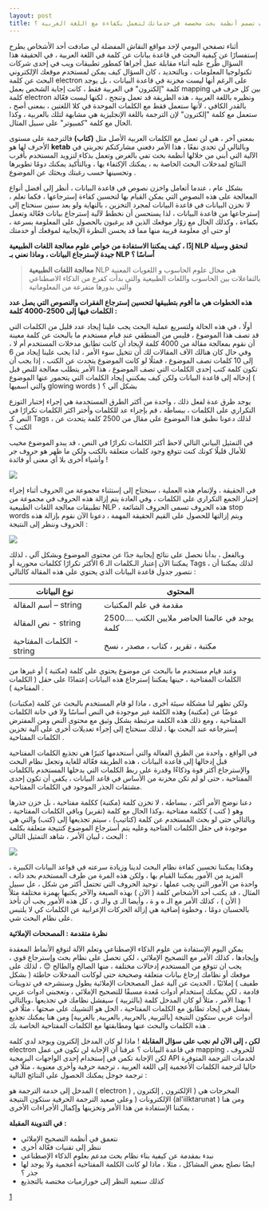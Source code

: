 ```yaml
---
layout: post
title: كيف تصمم أنظمة بحث مخصصة في خدماتك لتعمل بكفاءة مع اللغة العربية ؟
---
```



أثناء تصفحي اليومي لإحد مواقع النقاش المفضلة لي صادفت أحد الأشخاص يطرح إستفسارًا عن كيفية البحث في قاعدة بيانات عن كلمة في اللغة العربية ، في الحقيقة هذا السؤال طُرح عليه أثناء مقابلة عمل أجراها كمطور تطبيقات ويب في إحدى شركات تكنولوجيا المعلومات ، وبالتحديد ،  كان السؤال كيف يمكن لمستخدم موقعك الإلكتروني البحث  عن كلمة electron على الرغم أنها ليست مخزنة في قاعدة البيانات ، بل يوجد كلمة "إلكترون" في العربية فقط ، كانت إجابة الشخص بعمل mapping بين كل حرف في كلمة electron ونظيره باللغة العربية ، هذه الطريقة قد تعمل وتنجح ، لكنها ليست فعّالة بالقدر الكافي ، لأنها ستعمل فقط مع الكلمات الموحدة في كلا اللغتين ، بمعنى أصح ، ستعمل مع كلمة "إلكترون" لإن الترجمة باللغة الإنجليزية هي مشابهة لتلك بالعربية  ، وكذا الحال مع كلمة "كمبيوتر" على سبيل المثال.


بمعنى آخر ، هي لن تعمل مع الكلمات العربية الأصل  مثل **(كتاب)** فالترجمة على مستوى الأحرف لها هو **ketab** وبالتالي لن تجدي نفعًا ، هذا الأمر دفعني مشاركتكم تجربتي في الآلية التي أبني من خلالها أنظمة بحث تفي بالغرض وتعمل بذكاء لتزويد المستخدم بأقرب النتائج لمدخلات البحث الخاصة به ، يمكنك الإكتفاء بها ، وبالتأكيد يمكنك دومًا تطويرها وتحسينها حسب رغبتك وبحثك عن الموضوع .


بشكل عام ، عندما أتعامل واخزن نصوص في قاعدة البيانات ، أنظر إلى أفضل أنواع المعالجة على هذه النصوص التي يمكن القيام بها لتحسين كفاءة إسترجاعها ، فكما تعلم ، لا نخزن البيانات في قاعدة البيانات لمجرد التخزين ، بالنهاية ولو بعد سنين سنحتاج إلى إسترجاعها من قاعدة البيانات ، لذا يستحسن أن نخطط لآلية إسترجاع بيانات فعّالة وتعمل بكفاءة  ، وكذلك الحال مع زوّار موقعك الذين قد يرغبون بالحصول على المعلومة بسرعة ، أو حتى أي معلومة قريبة منها  مما قد يحسن النظرة الإيجابية لموقعك أو خدمتك

**إذًا ، كيف يمكننا الاستفادة من خواص علوم معالجة اللغات الطبيعية NLP لنحقق وسيلة جيدة لإسترجاع البيانات ، وماذا نعني بـ NLP أساسًا ؟**

> **معالجة اللغات الطبيعية**  NLP  هي مجال علوم الحاسوب  و اللغويات  المعنية بالتفاعلات بين الحاسوب واللغات الطبيعية والتي بدأت كفرع من
> الذكاء الاصطناعي  والتي بدورها متفرعة من المعلوماتية



**هذه الخطوات هي ما أقوم بتطبيقها لتحسين إسترجاع الفقرات والنصوص  التي يصل عدد الكلمات فيها إلى 2500-4000 كلمة :**


أولًا ، في هذه الحالة ولتسريع عملية البحث يجب علينا إيجاد عدد قليل من الكلمات التي قد تصف هذا الموضوع ، فليس من المنطقي عند قيام مستخدم ما بالبحث عن كلمة معينة أن نقوم بمعالجة مقالة من 4000 كلمة لإيجاد أن كانت تطابق مدخلات المستخدم أم  لا ، وفي حال كان هنالك الآف المقالات لك أن تتخيل سوء الأمر  ،  لذا يجب علينا إيجاد من 6 إلى 10 كلمات تصف الموضوع ،  فمثلًا لو كانت الموضوع يتحدث عن الكتب ، إذا يجب أن تكون كلمة كتب إحدى الكلمات التي تصف الموضوع ،  هذا الأمر يتطلب معالجة للنص قبل إدخاله إلى قاعدة البيانات ولكن كيف يمكنني إيجاد الكلمات التي يتحمور عنها الموضوع ( والتي أسميها glowing words )  بشكل آلي ؟


يوجد طرق عدة لفعل ذلك ،  واحدة من أكثر الطرق المستخدمة هي إجراء إختبار التوزع التكراري على الكلمات ، ببساطة ، قم بإجراء عد للكلمات وأختر اكثر الكلمات تكرارًا في النص كـ Tags ، لذلك دعونا نطبق هذا الموضوع على مقال من 2500 كلمة يتحدث عن الكتب ؟


في التمثيل البياني التالي لاحظ أكثر الكلمات تكرارًا في النص  ، قد يبدو الموضوع مخيب للأمال قليلًا كونك كنت تتوقع وجود كلمات متعلقة بالكتب ولكن ما ظهر هو حروف جر وأشياء أخرى بلا أي معنى أو فائدة !

![](https://i.suar.me/eeqx9/l)


في الحقيقة ، ولإتمام هذه العملية ، سنحتاج إلى إستثناء مجموعة من الحروف أثناء إجراء إختبار الجمع التكراري على الكلمات ، وفي العادة  يتم إزالة هذه الحروف في مجموعة من تطبيقات معالجة اللغات الطبيعية NLP  ، هذه الحروف تسمى الحروف الشائعة stop words    ويتم إزالتها للحصول على القيم الحقيقة المهمة ، دعونا الآن نقوم بإزالة هذه الحروف وننظر إلى النتيجة :


![](https://i.suar.me/6aMZa/l)


وبالفعل ، بدأنا نحصل على نتائج إيجابية جدًا عن محتوى الموضوع وبشكل آلي ، لذلك يمكننا الآن إعتبار الـكلمات الـ 6  الأكثر تكرارًا ككلمات محورية أو Tags ، لذلك يمكننا أن نتصور جدول قاعدة البيانات الذي يحتوي على هذه المقالة كالتالي :




| نوع البيانات  | المحتوى |
| ------------- | ------------- |
| أسم المقالة – string | مقدمة في علم المكتبات  |
| نص المقالة - string  | يوجد في عالمنا الحاضر ملايين الكتب ....2500 كلمة  |
| الكلمات المفتاحية - string  | مكتبة ، تقرير ، كتاب ، مصدر ، نسخ  |


وعند قيام مستخدم ما بالبحث عن موضوع يحتوي على كلمة (مكتبة ) أو غيرها من الكلمات المفتاحية ، حينها يمكننا إسترجاع هذه البيانات إعتمادًا على حقل ( الكلمات المفتاحية ) .


ولكن تظهر لنا مشكلة سيئة أخرى ، ماذا لو قام المستخدم بالبحث عن كلمة (مكتبات) عوضًا عن (مكتبة) وهذه الكلمة غير موجودة في النص أساسًا ولا في خانة الكلمات المفتاحية ، ومع ذلك هذه الكلمة مرتبطة بشكل وثيق مع محتوى النص ومن المفترض إسترجاعه عند البحث بها ، لذلك سنحتاج إلى إجراء تعديلات أخرى على آلية تخزين الكلمات المفتاحية .


في الواقع ، واحدة من الطرق الفعالة والتي أستخدمها كثيرًا هي تجذيع الكلمات المفتاحية قبل إدخالها إلى قاعدة البيانات ، هذه الطريقة فعّالة للغاية وتجعل نظام البحث والإسترجاع أكثر قوة وذكاءًا وقدرة على ربط الكلمات التي يدخلها المستخدم بالكلمات المفتاحية ، حتى لو لم تكن مخزنة من الأساس في قاعد البيانات ، يكفي أن تكون إحدى مشتقات الجذر الموجود في الكلمات المفتاحية.

دعنا نوضح الأمر أكثر ، ببساطة ، لا تخزن كلمة (مكتبة) ككلمة مفتاحية ، بل خزن جذرها وهو ( كتب ) ككلمة مفتاحية ،وكذا الحال مع كلمة (تقرير) وباقي الكلمات المفتاحية ، وبالتالي حتى لو بحث المستخدم عن كلمة (كتاتيب) ، سيتم تجذيعها إلى (كتب) والتي هي موجودة في حقل الكلمات الفتاحية وعليه يتم أسترجاع الموضوع كنتيجة متعلقة بكلمة البحث ، لبيان الأمر ، شاهد التمثيل التالي :

![](https://i.suar.me/Y2jKV/l)


وهكذا يمكننا تحسين كفاءة نظام البحث لدينا وزيادة سرعته في قواعد البيانات الكبيرة ، المزيد من الأمور يمكننا القيام بها ، ولكن هذه المرة من طرف المستخدم بحد ذاته ، واحدة من الأمور التي يجب عملها ، توحيد الحروف التي تحتمل أكثر من شكل ، عل سبيل المثال ، قد يكتب أحد الأشخاص كلمة ( الآن ) بهذه الصيغة والآخر يكتبها بهمزة مختلفة مثلاً ( الأن ) ، كذلك الأمر مع الـ ه و ة ، وأيضا الـ ى والـ ي ، كل هذه الأمور يجب أن تأخذ بالحسبان دومًا ،  وخطوة إضافية هي إزالة الحركات الإعرابية عن الكلمات كي لا يلتبس على نظام البحث شي.



**نظرة متقدمة : المصححات  الإملائية**

يمكن اليوم الإستفادة من علوم الذكاء الإصطناعي وتعلم الآلة لتوقع الأنماط المعقدة وإيجادها ،  كذلك الأمر مع التصحيح الإملائي ، لكي تحصل على نظام بحث وإسترجاع قوي ، يجب ان تتوقع من المستخدم إدخالات مختلفة ، منها الصالح والطالح 😊 ، لذلك على موقعك أو نظامك إرجاع بيانات متعلقة وصحيحة حتى لوكانت المدخلات خاطئة ( بشكل طفيف ) إملائيًا ، الحديث عن آلية عمل المصححات الإملائية يطول وسنشرحه في تدوينات قادمة ، لكن يمكنك إستخدام أدوات مُعدة مسبقًا للتصحيح الإملائي  ، وتعجبني ادوات عربي 1 بهذا الأمر ، مثلاً لو كان المدخل كلمة (بالثربية ) سيفشل نظامك في تجذيعها ،وبالتالي يفشل في إيجاد تطابق مع الكلمات المفتاحية ، الحل هو التشييك على صحتها ، مثلًا في أدوات عربي ستكون النتيجة [بالتربية, بالحربية, بالعربية, بالغربية] ومن هنا يمكنك تجذيع هذه الكلمات والبحث عنها ومطابقتها مع الكلمات المفتاحية الخاصة بك .





**لكن ، إلى الآن لم نجب على سؤال المقابلة** ! ماذا لو كان المدخل إلكترون ويوجد لدي كلمة electron في قاعدة البيانات ؟ عرفنا أن الإجابة لن تكون في عمل mapping للحروف ، لكن الإجابة تكمن في إستخدام إحدى الواجهات البرمجية API لخدمات الترجمة المتوفرة حاليا لترجمة الكلمات الأعجمية إلى اللغة العربية ، ترجمة حرفية وأخرى معنوية ، مثلًا في ترجمة جوجل يمكنك الحصول على النتائج التالية :


المدخل إلى خدمة الترجمة  هو ( electron ) المخرجات هي  ( الإلكترون ,  إلكترون , الإلكترونات (
وعلى صعيد الترجمة الحرفية ستكون النتيجة (al'iilktarunat )
ومن هنا يمكننا الإستفادة من هذا الأمر وتخزينها وإكمال الأجراءات الأخرى ، 



**في التدوينة المقبلة :**

 - نتعمق في أنظمة التصحيح الإملائي
 - ننظر إلى تقنيات فعّالة أخرى
 - نبدء بمقدمة عن كيفية بناء نظام بحث مدعم بعلوم الذكاء الإصطناعي
 - ايضًا نصلح بعض المشاكل ، مثلا ، ماذا لو كانت الكلمة المفتاحية أعجمية ولا يوجد لها جذر ؟
 - كذلك سنعيد النظر إلى خورازميات مختصة بالتجذيع

[1](https://www.arabitools.com/)
